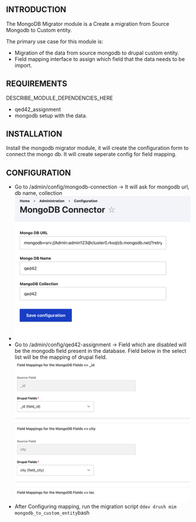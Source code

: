 ## INTRODUCTION

The MongoDB Migrator module is a Create a migration from Source Mongodb to Custom entity.

The primary use case for this module is:

- Migration of the data from source mongodb to drupal custom entity.
- Field mapping interface to assign which field that the data needs to be import.

## REQUIREMENTS

DESCRIBE_MODULE_DEPENDENCIES_HERE
 - qed42_assignment
 - mongodb setup with the data.

## INSTALLATION

Install the mongodb migrator module, it will create the configuration form to connect the mongo db.
It will create seperate config for field mapping.

## CONFIGURATION
- Go to /admin/config/mongodb-connection -> It will ask for mongodb url, db name, collection
- ![alt text](image-1.png)
- Go to /admin/config/qed42-assignment -> Field which are disabled will be the mongodb field present in the database.
  Field below in the select list will be the mapping of drupal field.
![alt text](image.png)
- After Configuring mapping, run the migration script
  ``` ddev drush mim mongodb_to_custom_entity ```bash



